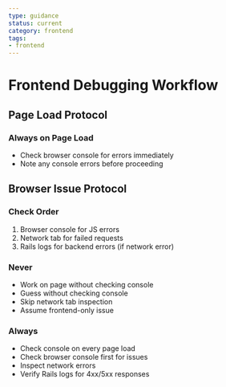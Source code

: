 ```yaml
---
type: guidance
status: current
category: frontend
tags:
- frontend
---
```


# Frontend Debugging Workflow

## Page Load Protocol

### Always on Page Load
- Check browser console for errors immediately
- Note any console errors before proceeding

## Browser Issue Protocol

### Check Order
1. Browser console for JS errors
2. Network tab for failed requests
3. Rails logs for backend errors (if network error)

### Never
- Work on page without checking console
- Guess without checking console
- Skip network tab inspection
- Assume frontend-only issue

### Always
- Check console on every page load
- Check browser console first for issues
- Inspect network errors
- Verify Rails logs for 4xx/5xx responses